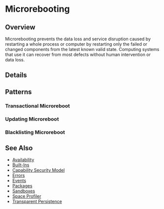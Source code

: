 Microrebooting
==============

## Overview

Microrebooting prevents the data loss and service disruption caused by restarting a whole process or computer by restarting only the failed or changed components from the latest known valid state.  Computing systems that use it can recover from most defects without human intervention or data loss.


## Details




## Patterns




### Transactional Microreboot




### Updating Microreboot




### Blacklisting Microreboot




## See Also
* [Availability](Availability.md)
* [Built-Ins](Built-Ins.md)
* [Capability Security Model](Capability_Security_Model.md)
* [Errors](Errors.md)
* [Events](Events.md)
* [Packages](Packages.md)
* [Sandboxes](Sandboxes.md)
* [Space Profiler](Space_Profiler.md)
* [Transparent Persistence](Transparent_Persistence.md)
